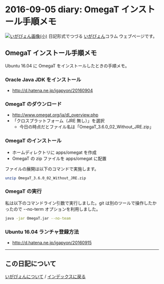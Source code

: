 2016-09-05 diary: OmegaT インストール手順メモ
=====================================================================================================
[![いがぴょん画像(小)](https://igapyon.github.io/diary/images/iga200306s.jpg "いがぴょん")](https://igapyon.github.io/diary/memo/memoigapyon.html) 日記形式でつづる [いがぴょん](https://igapyon.github.io/diary/memo/memoigapyon.html)コラム ウェブページです。

## OmegaT インストール手順メモ

Ubuntu 16.04 に OmegaT をインストールしたときの手順メモ。


### Oracle Java JDK をインストール


* http://d.hatena.ne.jp/igapyon/20160904


### OmegaT のダウンロード


  * http://www.omegat.org/ja/dl_overview.php
  * 「クロスプラットフォーム（JRE 無し）」を選択
    * 今日の時点だとファイル名は「OmegaT_3.6.0_02_Without_JRE.zip」


### OmegaT のインストール


* ホームディレクトリに apps/omegat を作成
* OmegaT の zip ファイルを apps/omegat に配置

ファイルの展開は以下のコマンドで実施します。

```sh
unzip OmegaT_3.6.0_02_Without_JRE.zip 
```



### OmegaT の実行

私は以下のコマンドライン引数で実行しました。git は別のツールで操作したかったので --no-term オプションを利用しました。

```sh
java -jar OmegaT.jar --no-team
```



### Ubuntu 16.04 ランチャ登録方法


* http://d.hatena.ne.jp/igapyon/20160915



----------------------------------------------------------------------------------------------------

## この日記について
[いがぴょんについて](http://www.igapyon.jp/igapyon/diary/memo/memoigapyon.html) / [インデックスに戻る](https://igapyon.github.io/diary/idxall.html)
